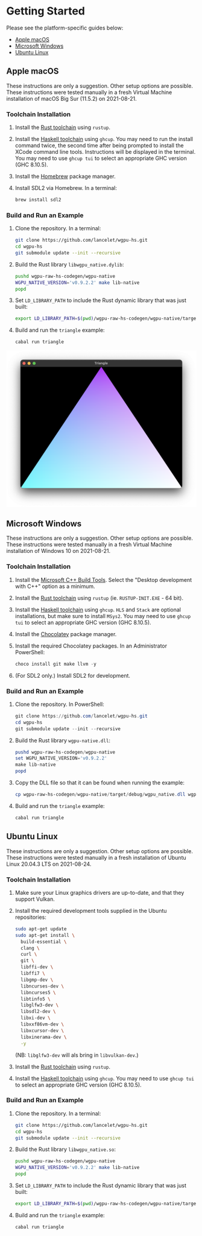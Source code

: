 # Getting Started

Please see the platform-specific guides below:
  - [Apple macOS](#apple-macos)
  - [Microsoft Windows](#microsoft-windows)
  - [Ubuntu Linux](#ubuntu-linux)

## Apple macOS

These instructions are only a suggestion. Other setup options are possible.
These instructions were tested manually in a fresh Virtual Machine installation
of macOS Big Sur (11.5.2) on 2021-08-21.

### Toolchain Installation

  1. Install the
     [Rust toolchain](https://www.rust-lang.org/tools/install) using `rustup`.
     
  1. Install the [Haskell toolchain](https://www.haskell.org/ghcup/) using
     `ghcup`. You may need to run the install command twice, the second time
     after being prompted to install the XCode command line tools. Instructions
     will be displayed in the terminal. You may need to use `ghcup tui` to
     select an appropriate GHC version (GHC 8.10.5).

  1. Install the [Homebrew](https://brew.sh/) package manager.

  1. Install SDL2 via Homebrew. In a terminal:

     ```sh
     brew install sdl2 
     ```
     
### Build and Run an Example

  1. Clone the repository. In a terminal:
  
     ```sh
     git clone https://github.com/lancelet/wgpu-hs.git
     cd wgpu-hs
     git submodule update --init --recursive
     ```
     
  1. Build the Rust library `libwgpu_native.dylib`:
  
     ```sh
     pushd wgpu-raw-hs-codegen/wgpu-native
     WGPU_NATIVE_VERSION='v0.9.2.2' make lib-native
     popd
     ```
     
  1. Set `LD_LIBRARY_PATH` to include the Rust dynamic library that was just
     built:
     
     ```sh
     export LD_LIBRARY_PATH=$(pwd)/wgpu-raw-hs-codegen/wgpu-native/target/debug/:$LD_LIBRARY_PATH
     ```
     
  1. Build and run the `triangle` example:
  
     ```sh
     cabal run triangle
     ```

![triangle demo](triangle-demo.png)

## Microsoft Windows

These instructions are only a suggestion. Other setup options are possible.
These instructions were tested manually in a fresh Virtual Machine installation
of Windows 10 on 2021-08-21.

### Toolchain Installation

  1. Install the 
     [Microsoft C++ Build Tools](https://visualstudio.microsoft.com/visual-cpp-build-tools/).
     Select the "Desktop development with C++" option as a minimum.

  1. Install the [Rust toolchain](https://www.rust-lang.org/tools/install) using
     `rustup` (ie. `RUSTUP-INIT.EXE` - 64 bit).

  1. Install the [Haskell toolchain](https://www.haskell.org/ghcup/) using
     `ghcup`. `HLS` and `Stack` are optional installations, but make sure to
     install `MSys2`. You may need to use `ghcup tui` to select an appropriate
     GHC version (GHC 8.10.5).
     
  1. Install the [Chocolatey](https://chocolatey.org/) package manager.

  1. Install the required Chocolatey packages. In an Administrator PowerShell:
  
     ```powershell
     choco install git make llvm -y
     ```
  1. (For SDL2 only.) Install SDL2 for development.
 
### Build and Run an Example

  1. Clone the repository. In PowerShell:
  
     ```powershell
     git clone https://github.com/lancelet/wgpu-hs.git
     cd wgpu-hs
     git submodule update --init --recursive
     ```

  1. Build the Rust library `wgpu-native.dll`:
  
     ```powershell
     pushd wgpu-raw-hs-codegen/wgpu-native
     set WGPU_NATIVE_VERSION='v0.9.2.2'
     make lib-native
     popd
     ```

  1. Copy the DLL file so that it can be found when running the example:
  
     ```powershell
     cp wgpu-raw-hs-codegen/wgpu-native/target/debug/wgpu_native.dll wgpu_native.dll 
     ```
     
  1. Build and run the `triangle` example:
  
     ```powershell
     cabal run triangle 
     ```

## Ubuntu Linux

These instructions are only a suggestion. Other setup options are possible.
These instructions were tested manually in a fresh installation of Ubuntu Linux
20.04.3 LTS on 2021-08-24.

### Toolchain Installation

  1. Make sure your Linux graphics drivers are up-to-date, and that they
     support Vulkan.
     
  1. Install the required development tools supplied in the Ubuntu
     repositories:
     
     ```sh
     sudo apt-get update
     sudo apt-get install \
       build-essential \
       clang \
       curl \
       git \
       libffi-dev \
       libffi7 \
       libgmp-dev \
       libncurses-dev \
       libncurses5 \
       libtinfo5 \
       libglfw3-dev \
       libsdl2-dev \
       libxi-dev \
       libxxf86vm-dev \
       libxcursor-dev \
       libxinerama-dev \
       -y
     ```
     
     (NB: `libglfw3-dev` will als bring in `libvulkan-dev`.)
     
  1. Install the
     [Rust toolchain](https://www.rust-lang.org/tools/install) using `rustup`.

  1. Install the [Haskell toolchain](https://www.haskell.org/ghcup/) using
     `ghcup`. You may need to use `ghcup tui` to select an appropriate GHC
     version (GHC 8.10.5).

### Build and Run an Example

  1. Clone the repository. In a terminal:
  
     ```sh
     git clone https://github.com/lancelet/wgpu-hs.git
     cd wgpu-hs
     git submodule update --init --recursive
     ```
     
  1. Build the Rust library `libwgpu_native.so`:
  
     ```sh
     pushd wgpu-raw-hs-codegen/wgpu-native
     WGPU_NATIVE_VERSION='v0.9.2.2' make lib-native
     popd
     ```
     
  1. Set `LD_LIBRARY_PATH` to include the Rust dynamic library that was just
     built:
     
     ```sh
     export LD_LIBRARY_PATH=$(pwd)/wgpu-raw-hs-codegen/wgpu-native/target/debug/:$LD_LIBRARY_PATH
     ```
     
  1. Build and run the `triangle` example:
  
     ```sh
     cabal run triangle
     ```
